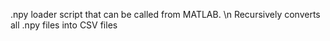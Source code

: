 .npy loader script that can be called from MATLAB. \n
Recursively converts all .npy files into CSV files

